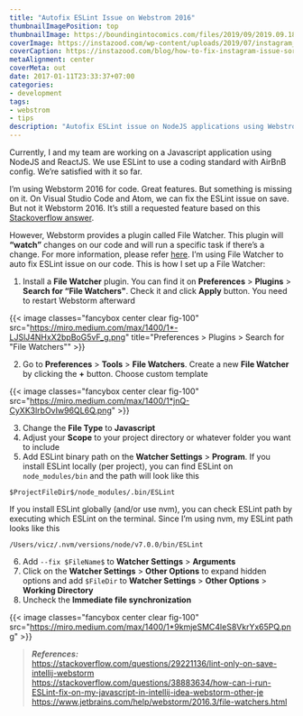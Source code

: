 ```yaml
---
title: "Autofix ESLint Issue on Webstrom 2016"
thumbnailImagePosition: top
thumbnailImage: https://boundingintocomics.com/files/2019/09/2019.09.18-05.47-boundingintocomics-5d826db3a30f6.png
coverImage: https://instazood.com/wp-content/uploads/2019/07/instagram_issue_sory_something_went_wrong-1050x550.jpg
coverCaption: https://instazood.com/blog/how-to-fix-instagram-issue-sorry-something-went-wrong/
metaAlignment: center
coverMeta: out
date: 2017-01-11T23:33:37+07:00
categories:
- development
tags:
- webstrom
- tips
description: "Autofix ESLint issue on NodeJS applications using Webstrom's File Watcher"
---
```


Currently, I and my team are working on a Javascript application using NodeJS and ReactJS. We use ESLint to use a coding standard with AirBnB config. We’re satisfied with it so far.
<!--more-->

I’m using Webstorm 2016 for code. Great features. But something is missing on it. On Visual Studio Code and Atom, we can fix the ESLint issue on save. But not it Webstorm 2016. It’s still a requested feature based on this [Stackoverflow answer](http://stackoverflow.com/a/29231841/2763662).

However, Webstorm provides a plugin called File Watcher. This plugin will **“watch”** changes on our code and will run a specific task if there’s a change. For more information, please refer [here](https://www.jetbrains.com/help/webstorm/2016.3/file-watchers.html). I’m using File Watcher to auto fix ESLint issue on our code. This is how I set up a File Watcher:

1. Install a **File Watcher** plugin. You can find it on **Preferences** > **Plugins** > **Search for “File Watchers"**. Check it and click **Apply** button. You need to restart Webstorm afterward

{{< image classes="fancybox center clear fig-100" src="https://miro.medium.com/max/1400/1*-LJSlJ4NHxX2bpBoG5vF_g.png" title="Preferences > Plugins > Search for \"File Watchers\"" >}}

2. Go to **Preferences** > **Tools** > **File Watchers**. Create a new **File Watcher** by clicking the **+** button. Choose custom template

{{< image classes="fancybox center clear fig-100" src="https://miro.medium.com/max/1400/1*jnQ-CyXK3lrbOvIw96QL6Q.png" >}}

3. Change the **File Type** to **Javascript**
4. Adjust your **Scope** to your project directory or whatever folder you want to include
5. Add ESLint binary path on the **Watcher Settings** > **Program**. If you install ESLint locally (per project), you can find ESLint on `node_modules/bin` and the path will look like this

```shell
$ProjectFileDir$/node_modules/.bin/ESLint
```

If you install ESLint globally (and/or use nvm), you can check ESLint path by executing which ESLint on the terminal. Since I’m using nvm, my ESLint path looks like this

```shell
/Users/vicz/.nvm/versions/node/v7.0.0/bin/ESLint
```

6. Add `--fix $FileName$` to **Watcher Settings** > **Arguments**
7. Click on the **Watcher Settings** > **Other Options** to expand hidden options and add `$FileDir` to **Watcher Settings** > **Other Options** > **Working Directory**
8. Uncheck the **Immediate file synchronization**

{{< image classes="fancybox center clear fig-100" src="https://miro.medium.com/max/1400/1*9kmjeSMC4leS8VkrYx65PQ.png" >}}

> ***References:*** \
> https://stackoverflow.com/questions/29221136/lint-only-on-save-intellij-webstorm \
> https://stackoverflow.com/questions/38883634/how-can-i-run-ESLint-fix-on-my-javascript-in-intellij-idea-webstorm-other-je \
> https://www.jetbrains.com/help/webstorm/2016.3/file-watchers.html